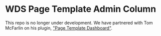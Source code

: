 # WDS Page Template Admin Column #

This repo is no longer under development. We have partnered with Tom McFarlin on his plugin, ["Page Template Dashboard"](https://github.com/tommcfarlin/page-template-dashboard).
